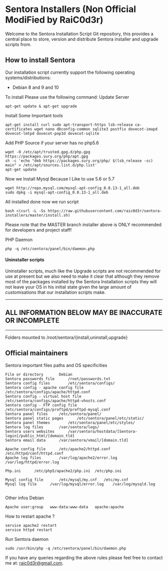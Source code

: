 Sentora Installers (Non Official ModiFied by RaiC0d3r)
==================

Welcome to the Sentora Installation Script Git repository, this provides a central place to store, version and distribute Sentora installer and upgrade scripts from.

## How to install Sentora ##

Our installation script currently support the following operating systems/distributions:

* Debian 8 and 9 and 10
  
 
To install Please use the following command:
Update Server
```
apt-get update & apt-get upgrade
```
Install Some Important tools

```
apt-get install curl sudo apt-transport-https lsb-release ca-certificates wget nano dbconfig-common sqlite3 postfix dovecot-imapd dovecot-lmtpd dovecot-pop3d dovecot-sqlite 
```
Add PHP Source if your server has no php5.6

```
wget -O /etc/apt/trusted.gpg.d/php.gpg https://packages.sury.org/php/apt.gpg
sh -c 'echo "deb https://packages.sury.org/php/ $(lsb_release -sc) main" > /etc/apt/sources.list.d/php.list'
apt-get update
```
Now we Install Mysql Because I Like to use 5.6 or 5.7
```
wget http://repo.mysql.com/mysql-apt-config_0.8.13-1_all.deb
sudo dpkg -i mysql-apt-config_0.8.13-1_all.deb
```
All installed done now we run script
```
bash <(curl -L -Ss https://raw.githubusercontent.com/raic0d3r/sentora-installers/master/install.sh)
```
Please note that the MASTER branch installer above is ONLY recommended for developers and project staff!

PHP Daemon 
```
php -q /etc/sentora/panel/bin/daemon.php
  ```
#### Uninstaller scripts ####

Uninstaller scripts, much like the Upgrade scripts are not recommended for use at present but we also need to make it clear that although they remove most of the packages installed by the Sentora Installation scripts they will not leave your OS in his initial state given the large amount of customisations that our installation scripts make.

* * *
## ALL INFORMATION BELOW MAY BE INACCURATE OR INCOMPLETE ##
* * *


Folders mounted to /root/sentora/{install,uninstall,upgrade}

## Official maintainers ##


Sentora important files paths and OS specificities

```
File or directory	 	Debian
Sentora passwords file	 	/root/passwords.txt
Sentora config files	 	/etc/sentora/configs/
Sentora config - apache config file	 	/etc/sentora/configs/apache/httpd.conf
Sentora config - virtual host file	 	/etc/sentora/configs/apache/httpd-vhosts.conf
Sentora config - FTP config file	 	/etc/sentora/configs/proftpd/proftpd-mysql.conf
Sentora panel files	 	/etc/sentora/panel/
Sentora panel static pages	 	/etc/sentora/panel/etc/static/
Sentora panel themes	 	/etc/sentora/panel/etc/styles/
Sentora log files	 	/var/sentora/logs/
Sentora users websites	 	/var/sentora/hostdata/[Sentora-login]/public_html/[domain_tld]
Sentora email data	 	/var/sentora/vmail/[domain.tld]
 	 	 	 
Apache config file	 	/etc/apache2/httpd.conf	/etc/httpd/conf/httpd.conf
Apache log files	 	/var/log/apache2/error.log	/var/log/httpd/error.log
 	 	 	 
Php.ini	 	 /etc/php5/apache2/php.ini	/etc/php.ini
 	 	 	 
Mysql config file	 	/etc/mysql/my.cnf	/etc/my.cnf
Mysql log file	 	/var/log/mysql/error.log	/var/log/mysqld.log
 
```

Other infos	Debian

```
Apache user:group	www-data:www-data	apache:apache

```
How to restart apache ?	

```
service apache2 restart	
service httpd restart

```
Run Sentora daemon	
```
sudo /usr/bin/php -q /etc/sentora/panel/bin/daemon.php

``` 	 	 

If you have any queries regarding the above rules please feel free to contact me at: [raic0d3r@gmail.com](mailto:raic0d3r@gmail.com).

